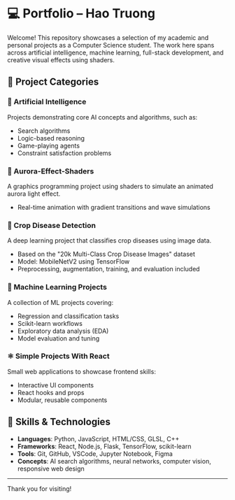 # 💻 Portfolio – Hao Truong

Welcome! This repository showcases a selection of my academic and personal projects as a Computer Science student. The work here spans across artificial intelligence, machine learning, full-stack development, and creative visual effects using shaders.

## 📁 Project Categories

### 🧠 Artificial Intelligence
Projects demonstrating core AI concepts and algorithms, such as:
- Search algorithms
- Logic-based reasoning
- Game-playing agents
- Constraint satisfaction problems

### 🌌 Aurora-Effect-Shaders
A graphics programming project using shaders to simulate an animated aurora light effect.
- Real-time animation with gradient transitions and wave simulations

### 🌾 Crop Disease Detection
A deep learning project that classifies crop diseases using image data.
- Based on the "20k Multi-Class Crop Disease Images" dataset
- Model: MobileNetV2 using TensorFlow
- Preprocessing, augmentation, training, and evaluation included

### 🤖 Machine Learning Projects
A collection of ML projects covering:
- Regression and classification tasks
- Scikit-learn workflows
- Exploratory data analysis (EDA)
- Model evaluation and tuning

### ⚛️ Simple Projects With React
Small web applications to showcase frontend skills:
- Interactive UI components
- React hooks and props
- Modular, reusable components

## 🧰 Skills & Technologies
- **Languages**: Python, JavaScript, HTML/CSS, GLSL, C++
- **Frameworks**: React, Node.js, Flask, TensorFlow, scikit-learn
- **Tools**: Git, GitHub, VSCode, Jupyter Notebook, Figma
- **Concepts**: AI search algorithms, neural networks, computer vision, responsive web design

---

Thank you for visiting!
